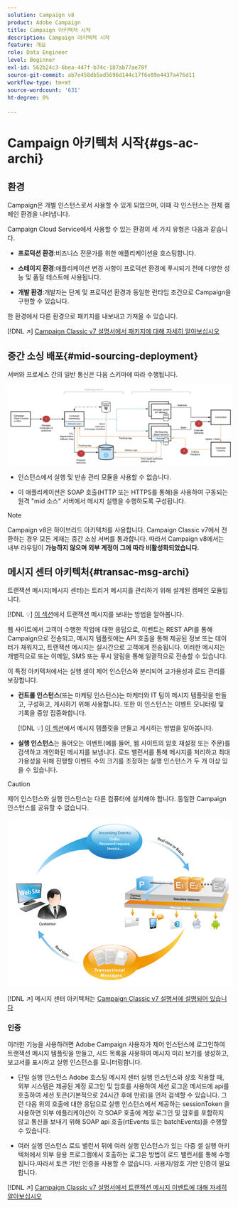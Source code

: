 ```yaml
---
solution: Campaign v8
product: Adobe Campaign
title: Campaign 아키텍처 시작
description: Campaign 아키텍처 시작
feature: 개요
role: Data Engineer
level: Beginner
exl-id: 562b24c3-6bea-447f-b74c-187ab77ae78f
source-git-commit: ab7e458db5ad5696d144c17f6e89e4437a476d11
workflow-type: tm+mt
source-wordcount: '631'
ht-degree: 0%

---
```


# Campaign 아키텍처 시작{#gs-ac-archi}

## 환경

Campaign은 개별 인스턴스로서 사용할 수 있게 되었으며, 이때 각 인스턴스는 전체 캠페인 환경을 나타냅니다.

Campaign Cloud Service에서 사용할 수 있는 환경의 세 가지 유형은 다음과 같습니다.

* **프로덕션 환경**:비즈니스 전문가를 위한 애플리케이션을 호스팅합니다.

* **스테이지 환경**:애플리케이션 변경 사항이 프로덕션 환경에 푸시되기 전에 다양한 성능 및 품질 테스트에 사용됩니다.

* **개발 환경**:개발자는 단계 및 프로덕션 환경과 동일한 런타임 조건으로 Campaign을 구현할 수 있습니다.

한 환경에서 다른 환경으로 패키지를 내보내고 가져올 수 있습니다.

[!DNL :arrow_upper_right:]  [Campaign Classic v7 설명서에서 패키지에 대해 자세히 알아보십시오](https://experienceleague.adobe.com/docs/campaign-classic/using/getting-started/administration-basics/working-with-data-packages.html)

## 중간 소싱 배포{#mid-sourcing-deployment}

서버와 프로세스 간의 일반 통신은 다음 스키마에 따라 수행됩니다.

![](assets/architecture.png)

* 인스턴스에서 실행 및 반송 관리 모듈을 사용할 수 없습니다.

* 이 애플리케이션은 SOAP 호출(HTTP 또는 HTTPS를 통해)을 사용하여 구동되는 원격 &quot;mid 소스&quot; 서버에서 메시지 실행을 수행하도록 구성됩니다.

>[!NOTE]
>
> Campaign v8은 하이브리드 아키텍처를 사용합니다. Campaign Classic v7에서 전환하는 경우 모든 게재는 중간 소싱 서버를 통과합니다.
> 따라서 Campaign v8에서는 내부 라우팅이 **가능하지 않으며 외부 계정이 그에 따라 비활성화되었습니다.**

## 메시지 센터 아키텍처{#transac-msg-archi}

트랜잭션 메시지(메시지 센터)는 트리거 메시지를 관리하기 위해 설계된 캠페인 모듈입니다.

[!DNL :bulb:]  [이 섹션](../send/transactional.md)에서 트랜잭션 메시지를 보내는 방법을 알아봅니다.

웹 사이트에서 고객이 수행한 작업에 대한 응답으로, 이벤트는 REST API를 통해 Campaign으로 전송되고, 메시지 템플릿에는 API 호출을 통해 제공된 정보 또는 데이터가 채워지고, 트랜잭션 메시지는 실시간으로 고객에게 전송됩니다. 이러한 메시지는 개별적으로 또는 이메일, SMS 또는 푸시 알림을 통해 일괄적으로 전송할 수 있습니다.

이 특정 아키텍처에서는 실행 셀이 제어 인스턴스와 분리되어 고가용성과 로드 관리를 보장합니다.

* **컨트롤 인스턴스**(또는 마케팅 인스턴스)는 마케터와 IT 팀이 메시지 템플릿을 만들고, 구성하고, 게시하기 위해 사용합니다. 또한 이 인스턴스는 이벤트 모니터링 및 기록을 중앙 집중화합니다.

   [!DNL :bulb:]  [이 섹션](../send/transactional.md)에서 메시지 템플릿을 만들고 게시하는 방법을 알아봅니다.

* **실행 인스턴스**&#x200B;는 들어오는 이벤트(예를 들어, 웹 사이트의 암호 재설정 또는 주문)를 검색하고 개인화된 메시지를 보냅니다. 로드 밸런서를 통해 메시지를 처리하고 최대 가용성을 위해 진행할 이벤트 수의 크기를 조정하는 실행 인스턴스가 두 개 이상 있을 수 있습니다.

>[!CAUTION]
>
>제어 인스턴스와 실행 인스턴스는 다른 컴퓨터에 설치해야 합니다. 동일한 Campaign 인스턴스를 공유할 수 없습니다.

![](assets/messagecenter_diagram.png)

[!DNL :arrow_upper_right:] 메시지 센터 아키텍처는  [Campaign Classic v7 설명서에 설명되어 있습니다](https://experienceleague.adobe.com/docs/campaign-classic/using/transactional-messaging/introduction/transactional-messaging-architecture.html?lang=en#transactional-messaging)

### 인증

이러한 기능을 사용하려면 Adobe Campaign 사용자가 제어 인스턴스에 로그인하여 트랜잭션 메시지 템플릿을 만들고, 시드 목록을 사용하여 메시지 미리 보기를 생성하고, 보고서를 표시하고 실행 인스턴스를 모니터링합니다.

* 단일 실행 인스턴스
Adobe 호스팅 메시지 센터 실행 인스턴스와 상호 작용할 때, 외부 시스템은 제공된 계정 로그인 및 암호를 사용하여 세션 로그온 메서드에 api를 호출하여 세션 토큰(기본적으로 24시간 후에 만료)을 먼저 검색할 수 있습니다.
그런 다음 위의 호출에 대한 응답으로 실행 인스턴스에서 제공하는 sessionToken 을 사용하면 외부 애플리케이션이 각 SOAP 호출에 계정 로그인 및 암호를 포함하지 않고 통신을 보내기 위해 SOAP api 호출(rtEvents 또는 batchEvents)을 수행할 수 있습니다.

* 여러 실행 인스턴스
로드 밸런서 뒤에 여러 실행 인스턴스가 있는 다중 셀 실행 아키텍처에서 외부 응용 프로그램에서 호출하는 로그온 방법이 로드 밸런서를 통해 수행됩니다.따라서 토큰 기반 인증을 사용할 수 없습니다. 사용자/암호 기반 인증이 필요합니다.

[!DNL :arrow_upper_right:]  [Campaign Classic v7 설명서에서 트랜잭션 메시지 이벤트에 대해 자세히 알아보십시오](https://experienceleague.adobe.com/docs/campaign-classic/using/transactional-messaging/introduction/event-description.html?lang=en#about-transactional-messaging-datamodel)